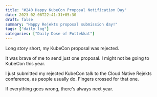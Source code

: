 ```yaml
---
title: "#240 Happy KubeCon Proposal Notification Day"
date: 2023-02-06T22:41:31+05:30
draft: false
summary: "Happy Rejekts proposal submission day!"
tags: ["daily log"]
categories: ["Daily Dose of Pottekkat"]
---
```


Long story short, my KubeCon proposal was rejected.

It was brave of me to send just one proposal. I might not be going to KubeCon this year.

I just submitted my rejected KubeCon talk to the Cloud Native Rejekts conference, as people usually do. Fingers crossed for that one.

If everything goes wrong, there's always next year.
